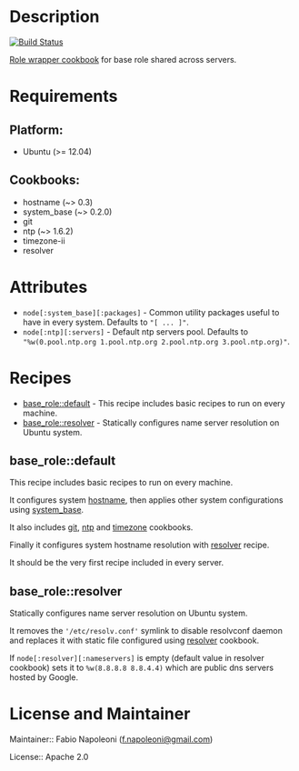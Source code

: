 # Description

[![Build Status](https://travis-ci.org/fabn/chef-base_role.svg)](https://travis-ci.org/fabn/chef-base_role)

[Role wrapper cookbook](http://www.getchef.com/blog/2013/12/03/doing-wrapper-cookbooks-right/) for base
role shared across servers.

# Requirements

## Platform:

* Ubuntu (>= 12.04)

## Cookbooks:

* hostname (~> 0.3)
* system_base (~> 0.2.0)
* git
* ntp (~> 1.6.2)
* timezone-ii
* resolver

# Attributes

* `node[:system_base][:packages]` - Common utility packages useful to have in every system. Defaults to `"[ ... ]"`.
* `node[:ntp][:servers]` - Default ntp servers pool. Defaults to `"%w(0.pool.ntp.org 1.pool.ntp.org 2.pool.ntp.org 3.pool.ntp.org)"`.

# Recipes

* [base_role::default](#base_roledefault) - This recipe includes basic recipes to run on every machine.
* [base_role::resolver](#base_roleresolver) - Statically configures name server resolution on Ubuntu system.

## base_role::default

This recipe includes basic recipes to run on every machine.

It configures system [hostname](https://supermarket.getchef.com/cookbooks/hostname), then applies
other system configurations using [system_base](https://github.com/fabn/system_base_cookbook).

It also includes [git](https://supermarket.getchef.com/cookbooks/git),
[ntp](https://supermarket.getchef.com/cookbooks/ntp) and
[timezone](https://supermarket.getchef.com/cookbooks/timezone-ii) cookbooks.

Finally it configures system hostname resolution with [resolver](#base_roleresolver) recipe.

It should be the very first recipe included in every server.

## base_role::resolver

Statically configures name server resolution on Ubuntu system.

It removes the `'/etc/resolv.conf'` symlink to disable resolvconf daemon and
replaces it with static file configured using [resolver](https://supermarket.getchef.com/cookbooks/resolver) cookbook.

If `node[:resolver][:nameservers]` is empty (default value in resolver cookbook) sets it to
`%w(8.8.8.8 8.8.4.4)` which are public dns servers hosted by Google.

# License and Maintainer

Maintainer:: Fabio Napoleoni (<f.napoleoni@gmail.com>)

License:: Apache 2.0
